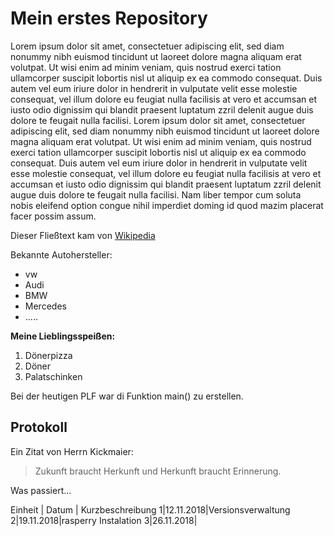 # Mein erstes Repository

Lorem ipsum dolor sit amet, consectetuer adipiscing elit, sed diam nonummy nibh euismod tincidunt ut laoreet dolore magna aliquam erat volutpat. Ut wisi enim ad minim veniam, quis nostrud exerci tation ullamcorper suscipit lobortis nisl ut aliquip ex ea commodo consequat. Duis autem vel eum iriure dolor in hendrerit in vulputate velit esse molestie consequat, vel illum dolore eu feugiat nulla facilisis at vero et accumsan et iusto odio dignissim qui blandit praesent luptatum zzril delenit augue duis dolore te feugait nulla facilisi. Lorem ipsum dolor sit amet, consectetuer adipiscing elit, sed diam nonummy nibh euismod tincidunt ut laoreet dolore magna aliquam erat volutpat. Ut wisi enim ad minim veniam, quis nostrud exerci tation ullamcorper suscipit lobortis nisl ut aliquip ex ea commodo consequat. Duis autem vel eum iriure dolor in hendrerit in vulputate velit esse molestie consequat, vel illum dolore eu feugiat nulla facilisis at vero et accumsan et iusto odio dignissim qui blandit praesent luptatum zzril delenit augue duis dolore te feugait nulla facilisi. Nam liber tempor cum soluta nobis eleifend option congue nihil imperdiet doming id quod mazim placerat facer possim assum.

Dieser Fließtext kam von [Wikipedia](https://designers-inn.de/blindtexte/)

Bekannte Autohersteller:
* vw
* Audi
* BMW
* Mercedes
* .....

**Meine Lieblingsspeißen:**
1. Dönerpizza
1. Döner
1. Palatschinken

Bei der heutigen PLF war di Funktion main() zu erstellen.

## Protokoll

Ein Zitat von Herrn Kickmaier:

>Zukunft braucht Herkunft und Herkunft braucht Erinnerung.

Was passiert...

Einheit | Datum | Kurzbeschreibung
1|12.11.2018|Versionsverwaltung
2|19.11.2018|rasperry Instalation
3|26.11.2018|
